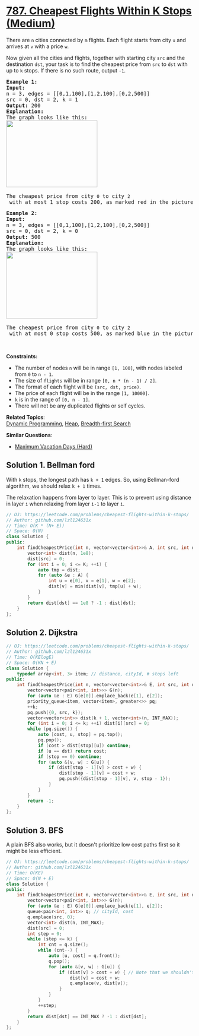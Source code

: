 # [787. Cheapest Flights Within K Stops (Medium)](https://leetcode.com/problems/cheapest-flights-within-k-stops/)

<p>There are <code>n</code> cities connected by&nbsp;<code>m</code> flights. Each flight starts from city&nbsp;<code>u</code> and arrives at&nbsp;<code>v</code> with a price <code>w</code>.</p>

<p>Now given all the cities and flights, together with starting city <code>src</code> and the destination&nbsp;<code>dst</code>, your task is to find the cheapest price from <code>src</code> to <code>dst</code> with up to <code>k</code> stops. If there is no such route, output <code>-1</code>.</p>

<pre><strong>Example 1:</strong>
<strong>Input:</strong> 
n = 3, edges = [[0,1,100],[1,2,100],[0,2,500]]
src = 0, dst = 2, k = 1
<strong>Output:</strong> 200
<strong>Explanation:</strong> 
The graph looks like this:
<img alt="" src="https://s3-lc-upload.s3.amazonaws.com/uploads/2018/02/16/995.png" style="height:180px; width:246px">

The cheapest price from city <code>0</code> to city <code>2</code> with at most 1 stop costs 200, as marked red in the picture.</pre>

<pre><strong>Example 2:</strong>
<strong>Input:</strong> 
n = 3, edges = [[0,1,100],[1,2,100],[0,2,500]]
src = 0, dst = 2, k = 0
<strong>Output:</strong> 500
<strong>Explanation:</strong> 
The graph looks like this:
<img alt="" src="https://s3-lc-upload.s3.amazonaws.com/uploads/2018/02/16/995.png" style="height:180px; width:246px">

The cheapest price from city <code>0</code> to city <code>2</code> with at most 0 stop costs 500, as marked blue in the picture.
</pre>

<p>&nbsp;</p>
<p><strong>Constraints:</strong></p>

<ul>
	<li>The number of&nbsp;nodes&nbsp;<code>n</code> will be&nbsp;in range <code>[1, 100]</code>, with nodes labeled from <code>0</code> to <code>n</code><code> - 1</code>.</li>
	<li>The&nbsp;size of <code>flights</code> will be&nbsp;in range <code>[0, n * (n - 1) / 2]</code>.</li>
	<li>The format of each flight will be <code>(src, </code><code>dst</code><code>, price)</code>.</li>
	<li>The price of each flight will be in the range <code>[1, 10000]</code>.</li>
	<li><code>k</code> is in the range of <code>[0, n - 1]</code>.</li>
	<li>There&nbsp;will&nbsp;not&nbsp;be&nbsp;any&nbsp;duplicated&nbsp;flights or&nbsp;self&nbsp;cycles.</li>
</ul>


**Related Topics**:  
[Dynamic Programming](https://leetcode.com/tag/dynamic-programming/), [Heap](https://leetcode.com/tag/heap/), [Breadth-first Search](https://leetcode.com/tag/breadth-first-search/)

**Similar Questions**:
* [Maximum Vacation Days (Hard)](https://leetcode.com/problems/maximum-vacation-days/)

## Solution 1. Bellman ford

With `k` stops, the longest path has `k + 1` edges. So, using Bellman-ford algorithm, we should relax `k + 1` times.

The relaxation happens from layer to layer. This is to prevent using distance in layer `i` when relaxing from layer `i-1` to layer `i`.

```cpp
// OJ: https://leetcode.com/problems/cheapest-flights-within-k-stops/
// Author: github.com/lzl124631x
// Time: O(K * (N+ E))
// Space: O(N)
class Solution {
public:
    int findCheapestPrice(int n, vector<vector<int>>& A, int src, int dst, int K) {
        vector<int> dist(n, 1e8);
        dist[src] = 0;
        for (int i = 0; i <= K; ++i) {
            auto tmp = dist;
            for (auto &e : A) {
                int u = e[0], v = e[1], w = e[2];
                dist[v] = min(dist[v], tmp[u] + w);
            }
        }
        return dist[dst] == 1e8 ? -1 : dist[dst];
    }
};
```

## Solution 2. Dijkstra

```cpp
// OJ: https://leetcode.com/problems/cheapest-flights-within-k-stops/
// Author: github.com/lzl124631x
// Time: O(KElogE)
// Space: O(KN + E)
class Solution {
    typedef array<int, 3> item; // distance, cityId, # stops left
public:
    int findCheapestPrice(int n, vector<vector<int>>& E, int src, int dst, int k) {
        vector<vector<pair<int, int>>> G(n);
        for (auto &e : E) G[e[0]].emplace_back(e[1], e[2]);
        priority_queue<item, vector<item>, greater<>> pq;
        ++k;
        pq.push({0, src, k});
        vector<vector<int>> dist(k + 1, vector<int>(n, INT_MAX));
        for (int i = 0; i <= k; ++i) dist[i][src] = 0;
        while (pq.size()) {
            auto [cost, u, stop] = pq.top();
            pq.pop();
            if (cost > dist[stop][u]) continue;
            if (u == dst) return cost;
            if (stop == 0) continue;
            for (auto &[v, w] : G[u]) {
                if (dist[stop - 1][v] > cost + w) {
                    dist[stop - 1][v] = cost + w;
                    pq.push({dist[stop - 1][v], v, stop - 1});
                }
            }
        }
        return -1;
    }
};
```

## Solution 3. BFS

A plain BFS also works, but it doesn't prioritize low cost paths first so it might be less efficient.

```cpp
// OJ: https://leetcode.com/problems/cheapest-flights-within-k-stops/
// Author: github.com/lzl124631x
// Time: O(KE)
// Space: O(N + E)
class Solution {
public:
    int findCheapestPrice(int n, vector<vector<int>>& E, int src, int dst, int k) {
        vector<vector<pair<int, int>>> G(n);
        for (auto &e : E) G[e[0]].emplace_back(e[1], e[2]);
        queue<pair<int, int>> q; // cityId, cost
        q.emplace(src, 0);
        vector<int> dist(n, INT_MAX);
        dist[src] = 0;
        int step = 0;
        while (step <= k) {
            int cnt = q.size();
            while (cnt--) {
                auto [u, cost] = q.front();
                q.pop();
                for (auto &[v, w] : G[u]) {
                    if (dist[v] > cost + w) { // Note that we shouldn't use `dist[u]` here. Because `dist[u]` might get updated using two jumps but the `cost` here corresponds to one jump.
                        dist[v] = cost + w;
                        q.emplace(v, dist[v]);
                    }
                }
            }
            ++step;
        }
        return dist[dst] == INT_MAX ? -1 : dist[dst];
    }
};
```
